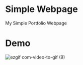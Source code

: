 # Simple Webpage
My Simple Portfolio Webpage
# Demo
![ezgif com-video-to-gif (9)](https://user-images.githubusercontent.com/14878818/77608520-de113780-6ef3-11ea-8286-5b4debef2037.gif)
